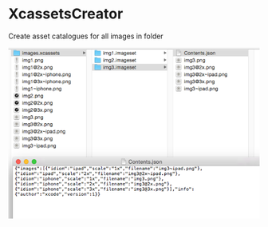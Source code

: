 # XcassetsCreator
Create asset catalogues for all images in folder

![Xcassets Creator](https://github.com/siberianisaev/XcassetsCreator/blob/master/XcassetCreator.png?raw=true)
